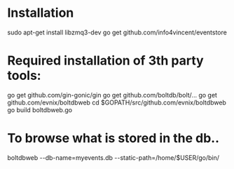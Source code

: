 # Installation
sudo apt-get install libzmq3-dev
go get github.com/info4vincent/eventstore

# Required installation of 3th party tools:
go get github.com/gin-gonic/gin
go get github.com/boltdb/bolt/...
go get github.com/evnix/boltdbweb
cd $GOPATH/src/github.com/evnix/boltdbweb
go build boltdbweb.go

# To browse what is stored in the db..
boltdbweb --db-name=myevents.db --static-path=/home/$USER/go/bin/
